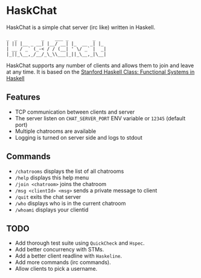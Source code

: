 # HaskChat

HaskChat is a simple chat server (irc like) written in Haskell.

  ```
  _  _         _    ___ _         _
 | || |__ _ __| |__/ __| |_  __ _| |_
 | __ / _` (_-< / / (__| ' \/ _` |  _|
 |_||_\__,_/__/_\_\\___|_||_\__,_|\__|
 ```

HaskChat supports any number of clients and allows them to join and leave at any time.
It is based on the [Stanford Haskell Class: Functional Systems in Haskell](http://www.scs.stanford.edu/14sp-cs240h/labs/lab2.html)

## Features

- TCP communication between clients and server
- The server listen on `CHAT_SERVER_PORT` ENV variable or `12345` (default port)
- Multiple chatrooms are available
- Logging is turned on server side and logs to stdout

## Commands

- `/chatrooms`              displays the list of all chatrooms
- `/help`                   displays this help menu
- `/join <chatroom>`        joins the chatroom <chatroom>
- `/msg <clientId> <msg>`   sends a private message <msg> to client <clientId>
- `/quit`                   exits the chat server
- `/who`                    displays who is in the current chatroom
- `/whoami`                 displays your clientid

## TODO

- Add thorough test suite using `QuickCheck` and `Hspec`.
- Add better concurrency with STMs.
- Add a better client readline with `Haskeline`.
- Add more commands (irc commands).
- Allow clients to pick a username.
